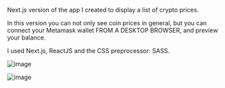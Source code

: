 Next.js version of the app I created to display a list of crypto prices.

In this version you can not only see coin prices in general, but you can connect your Metamask wallet FROM A DESKTOP BROWSER, and preview your balance.

I used Next.js, ReactJS and the CSS preprocessor: SASS.

![image](https://user-images.githubusercontent.com/96505286/155930469-91df83eb-4d62-4227-8552-41b944207cee.png)

![image](https://user-images.githubusercontent.com/96505286/155930518-974f27e1-376e-4dd8-b211-7f53b30dccf9.png)
